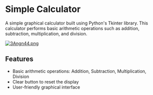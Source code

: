 # Simple Calculator  

A simple graphical calculator built using Python's Tkinter library. This calculator performs basic arithmetic operations such as addition, subtraction, multiplication, and division.  

[![3Angn44.png](https://iili.io/3Angn44.png)](https://freeimage.host/)

## Features  

- Basic arithmetic operations: Addition, Subtraction, Multiplication, Division  
- Clear button to reset the display  
- User-friendly graphical interface  
